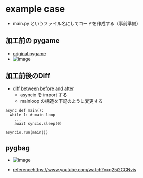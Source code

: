 # example case
  * main.py というファイル名にしてコードを作成する（事前準備）

## 加工前の pygame
  * [original pygame](https://github.com/jamad/jamad.github.io/commit/b81478935a263176660824928385a67ddc909fb8?diff=unified&w=0) 
  * ![image](https://github.com/jamad/jamad.github.io/assets/949913/de710223-ef60-4c0f-96e6-358972bb7f12)
## 加工前後のDiff
  * [diff between before and after](https://github.com/jamad/jamad.github.io/commit/210a7ad0bcecc3d415990180ecc1b1a69433cbd8?diff=split&w=0)
    * asyncio を import する
    * mainloop の構造を下記のように変更する

```
async def main():
  while 1: # main loop
    ...
    await syncio.sleep(0)

asyncio.run(main())
```

## pygbag
* ![image](https://github.com/jamad/jamad.github.io/assets/949913/42c50d57-08bc-4688-82d0-87923f5385f9)


* [reference](https://www.youtube.com/watch?v=q25i2CCNvis)https://www.youtube.com/watch?v=q25i2CCNvis 
